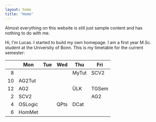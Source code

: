 ```yaml
---
layout: home
title: "Home"
---
```


Almost everything on this website is still just sample content and has nothing to do with me.

Hi, I'm Lucas. I started to build my own homepage. I am a first year M.Sc. student at the University of Bonn. This is my timetable for the current semester:

|      |  Mon      |  Tue      |  Wed      |  Thu      |  Fri     |
|-----:|-----------|-----------|-----------|-----------|----------|
|  8   |           |           |           |  MyTut    |  SCV2    |
|  10  |  AG2Tut   |           |           |           |          |
|  12  |  AG2      |           |           |  ÜLK      |  TGSem   |
|  2   |  SCV2     |           |           |           |  AG2     |
|  4   |  OSLogic  |           |  QPts     |  DCat     |          |
|  6   |  HomMet   |           |           |           |          |
